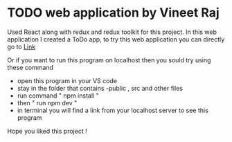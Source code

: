 # TODO web application by Vineet Raj
Used React along with redux and redux toolkit for this project. In this web application I created a ToDo app,
to try this web application you can directly go to [Link](https://todoforvineet.netlify.app/)

Or if you want to run this program on localhost then you sould try using these command

<ul>
  <li>open this program in your VS code</li>
  <li>stay in the folder that contains -public , src and other files</li>
  <li>run command " npm install "</li>
  <li>then " run npm dev "</li>
  <li>in terminal you will find a link  from your localhost server to see this program</li>
</ul>

Hope you liked this project !
